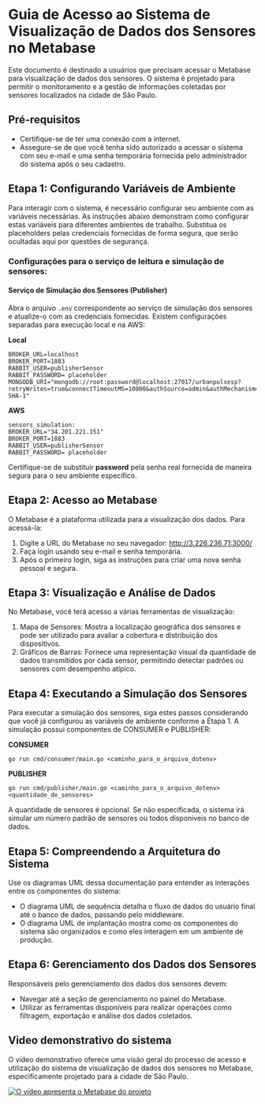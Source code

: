 # Guia de Acesso ao Sistema de Visualização de Dados dos Sensores no Metabase

Este documento é destinado a usuários que precisam acessar o Metabase para visualização de dados dos sensores. O sistema é projetado para permitir o monitoramento e a gestão de informações coletadas por sensores localizados na cidade de São Paulo.

## Pré-requisitos
- Certifique-se de ter uma conexão com a internet.
- Assegure-se de que você tenha sido autorizado a acessar o sistema com seu e-mail e uma senha temporária fornecida pelo administrador do sistema após o seu cadastro.

## Etapa 1: Configurando Variáveis de Ambiente
Para interagir com o sistema, é necessário configurar seu ambiente com as variáveis necessárias. As instruções abaixo demonstram como configurar estas variáveis para diferentes ambientes de trabalho. Substitua os placeholders pelas credenciais fornecidas de forma segura, que serão ocultadas aqui por questões de segurança.

### Configurações para o serviço de leitura e simulação de sensores:

#### Serviço de Simulação dos Sensores (Publisher)

Abra o arquivo `.env` correspondente ao serviço de simulação dos sensores e atualize-o com as credenciais fornecidas. Existem configurações separadas para execução local e na AWS:

**Local**
```
BROKER_URL=localhost
BROKER_PORT=1883
RABBIT_USER=publisherSensor
RABBIT_PASSWORD= placeholder
MONGODB_URI="mongodb://root:password@localhost:27017/urbanpulsesp?retryWrites=true&connectTimeoutMS=10000&authSource=admin&authMechanism=SCRAM-SHA-1"
```

**AWS**

```
sensors_simulation:
BROKER_URL="34.201.221.151"
BROKER_PORT=1883
RABBIT_USER=publisherSensor
RABBIT_PASSWORD= placeholder
```
Certifique-se de substituir **password** pela senha real fornecida de maneira segura para o seu ambiente específico.

## Etapa 2: Acesso ao Metabase
O Metabase é a plataforma utilizada para a visualização dos dados. Para acessá-la:

1. Digite a URL do Metabase no seu navegador: http://3.226.236.71:3000/
2. Faça login usando seu e-mail e senha temporária.
3. Após o primeiro login, siga as instruções para criar uma nova senha pessoal e segura.

## Etapa 3: Visualização e Análise de Dados
No Metabase, você terá acesso a várias ferramentas de visualização:

1. Mapa de Sensores: Mostra a localização geográfica dos sensores e pode ser utilizado para avaliar a cobertura e distribuição dos dispositivos.
2. Gráficos de Barras: Fornece uma representação visual da quantidade de dados transmitidos por cada sensor, permitindo detectar padrões ou sensores com desempenho atípico.

## Etapa 4: Executando a Simulação dos Sensores
Para executar a simulação dos sensores, siga estes passos considerando que você já configurou as variáveis de ambiente conforme a Etapa 1. A simulação possui componentes de CONSUMER e PUBLISHER:

**CONSUMER**

```
go run cmd/consumer/main.go <caminho_para_o_arquivo_dotenv>
```

**PUBLISHER**

```
go run cmd/publisher/main.go <caminho_para_o_arquivo_dotenv> <quantidade_de_sensores>
```

A quantidade de sensores é opcional. Se não especificada, o sistema irá simular um número padrão de sensores ou todos disponíveis no banco de dados.


## Etapa 5: Compreendendo a Arquitetura do Sistema
Use os diagramas UML dessa documentação para entender as interações entre os componentes do sistema:

- O diagrama UML de sequência detalha o fluxo de dados do usuário final até o banco de dados, passando pelo middleware.
- O diagrama UML de implantação mostra como os componentes do sistema são organizados e como eles interagem em um ambiente de produção.

## Etapa 6: Gerenciamento dos Dados dos Sensores
Responsáveis pelo gerenciamento dos dados dos sensores devem:

- Navegar até a seção de gerenciamento no painel do Metabase.
- Utilizar as ferramentas disponíveis para realizar operações como filtragem, exportação e análise dos dados coletados.

## Video demonstrativo do sistema

O vídeo demonstrativo oferece uma visão geral do processo de acesso e utilização do sistema de visualização de dados dos sensores no Metabase, especificamente projetado para a cidade de São Paulo. 


[![O vídeo apresenta o Metabase do projeto](https://i3.ytimg.com/vi/6M7lcCCiwwQ/maxresdefault.jpg)](https://youtu.be/6M7lcCCiwwQ)


